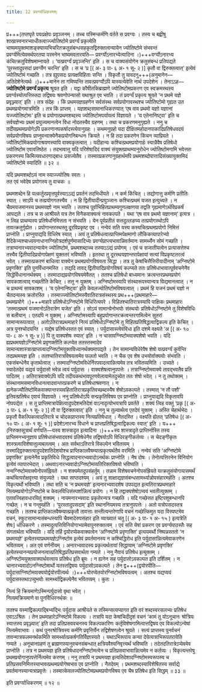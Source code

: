 ```yaml
---
title: 12 प्रवर्ग्याधिकरणम्

---
```


प्र+++(तप्तघृते पयःप्रक्षेपः प्रवृञ्जनम् । तच्च यस्मिन्कर्मणि वर्तते स प्रवग्यः । तस्य च बह्वीषु शाखास्वनारभ्याधीतत्वाज्ज्योतिष्टोमे प्रवर्ग्यं प्रकृत्येति भाष्यमयुक्तमाशङ्क्याव्यभिचरितक्रतुसंबन्धसहकृतद्विरुक्तत्वन्यायेन ज्योतिष्टोमे संभवन्तं प्रवर्ग्यमित्येवमर्थपरतया परमनेन भाष्यमवतारयति— प्रवर्ग्योऽनारभ्येत्यादिना ।)+++वर्ग्योऽनारभ्य कंचित्क्रतुविशेषमाम्नायते । ‘यत्प्रवर्ग्यं प्रवृञ्जन्ति’ इति । स च वाक्यसंयोगेन क्रतुसंबन्धं प्रतिपद्यते ‘पुरस्तादुपसदां प्रवर्ग्येण चरन्ति’ इति । स च ‘प्र \[( अ॰ ३ पा॰ ६ अ॰ १ सू॰ २ )\] कृतौ वा द्विरुक्तत्वात्’ इत्येवं ज्योतिष्टोमं गच्छति । तत्र ह्युपसदः प्रत्यक्षविहिताः सन्ति । विकृतौ तु यावदनु+++(अनुमानेन—अतिदेशेनेत्यर्थः ।)+++मानेन ता गमिष्यन्ति तावत्प्रवर्ग्योऽपि यास्यत्येवेति नार्थ उपदेशेन । तेनाऽऽह—**ज्योतिष्टोमे प्रवर्ग्यं प्रकृत्य** श्रूयत इति । यद्वा कौषीतकिब्राह्मणे ज्योतिष्टोमप्रकरण एव स्वक्रमस्थस्य प्रवर्ग्यस्योत्पत्तिस्तदा तद्विषयः श्रवणोपन्यासो यथाश्रुत एव भवति । तं प्रवर्ग्यं प्रकृत्य श्रूयते ‘न प्रथमे यज्ञे प्रवृञ्ज्यात्’ इति । तत्र संदेहः । किं प्रथमयज्ञग्रहणेन सर्वसंस्थः सर्वप्रयोगावस्थश्च ज्योतिष्टोमो गृह्यत उत प्रथमप्रयोगमात्रमिति । तत्र किं प्राप्तम् । यज्ञशब्दसामानाधिकरण्यात् ‘एष वाव प्रथमो यज्ञो यज्ञानां यज्ज्योतिष्टोमः’ इति च प्रयोगात्प्रथमशब्दस्य ज्योतिष्टोमपर्यायत्वं विज्ञायते । ‘य एतेनानिष्ट्वा’ इति च सर्वयज्ञेभ्यः प्रथमं प्रयुज्यमानत्वेन विधा नोदतस्यैव ग्रहणम् । तथा च प्रकरणमनुगृह्यते । ननु च तदीयप्रथमप्रयोगेऽपि प्रकरणानपकर्षादस्त्येवानुग्रहः । कथमनुग्रहो यदा दीक्षितमहोदानपाकादिप्रतिषेधवदयं सर्वप्रयोगविषयः प्राप्नुवन्वाक्येनैकप्रयोगनिबन्धनः क्रियते । न हि तदा प्रकरणेन किंचन व्याप्रियते । ज्यौतिष्टोमिकप्रयोगाश्रयणस्यापि वाक्यकृतत्वात् । यदीहान्यः कश्चित्प्रथमप्रयोगार्हः स्यान्नैवैष प्रतिषेधो ज्योतिष्टोम एवावतिष्ठेत । तदभावात्तु यदि परिशेषादिदं वाक्यं संयुक्तप्राथम्यानुरोधेन ज्योतिष्टोमगामि भवेत्ततः प्रकरणस्य किमित्यवधारणाद्बाधः प्रसज्येतैव । तस्मात्प्रकरणानुग्रहार्थमपि प्रथमशब्दोपात्तादिसंख्यायुक्तमिदं ज्योतिष्टोमे स्यादिति ॥ ३२ ॥

यदि प्रथमशब्दोऽयं नाम स्याज्ज्योतिषः स्वतः ।  
तत एवं भवेदेष प्रयोगस्य तु वाचकः ॥  


प्रथमशब्देन हि यत्कर्तुरप्रवृत्तपूर्वस्याऽऽद्यं प्रवर्तनं तदभिधीयते । न कर्म किंचित् । तद्योगात्तु कर्मणि प्रतीतिः स्यात् । साऽपि च तत्प्रयोगगतस्यैव । न हि द्वितीयादीन्प्रयुञ्जानः कश्चित्प्रथमं यजत इत्युच्यते । न चैवमयजमानस्य प्रथमयज्ञो नाम भवति । ततश्च पूर्वाभिहितप्राथम्यगुणलक्षणया तद्वति गृह्यमाणेऽर्थविप्रकर्षं आपद्यते । तत्र च स आश्रीयते यत्र तेन विनैकवाक्यत्वं नावकल्पते । यथा ‘एष वाव प्रथमो यज्ञानाम्’ इत्यत्र । न त्विह प्राथम्यस्य प्रतिषेधनिमित्तता न संभवति । येन पूर्वप्रतीतं सत्तदुल्लङघ्य तत्प्रयोगस्थोऽपि तावत्क्रतुर्गृह्येत । प्रयोगान्तरस्थस्तु दूरविप्रकृष्ट एव । नन्वेवं सति यस्य कस्यचित्प्रथमप्रयोगो निमित्तं प्राप्नोति । प्राप्नुयाद्यदि विधिरेष स्यात् । अयं तु प्रतिषेधत्वात्प्राप्तिमपेक्षमाणो लौकिकव्यापारेभ्यो वैदिकेभ्यश्चाध्ययनाधानाग्निहोत्रदर्शपूर्णमासादिभ्यः प्रवर्ग्यप्राप्त्यभावान्निवर्तमानः सामर्थ्येन सोमं गच्छति । तत्राप्यनारभ्यवादन्यायेन ज्योतिष्टोमं, प्रथमशब्दाच्च तस्याऽऽद्यं प्रयोगम् । एवं च सजातीयत्वेन प्रत्यासत्तेश्च तस्यैव द्वितीयादिप्रयोगापेक्षणं युक्ततरं भविष्यति । इतरथा तु दूरस्थयज्ञान्तरापेक्षायां सत्यां विप्रकृष्टतरत्वं भवेत् । तस्मात्प्रकरणं बाधित्वा वाक्येन प्रथमप्रयोगविषयता सिद्धा । तत्र तु केषांचित्तैत्तिरीयादीनाम् ‘अग्निष्टोमे प्रवृणक्ति’ इति पुनर्विधानमस्ति । तद्यदि तावद् द्वितीयादिप्रयोगविषयं कल्प्यते ततः प्रतिषेधाभावात्पूर्ववचनेनैव सिद्धेर्विधानानर्थक्यम् । तस्मादाद्यप्रयोगविषयमेवैतत् । ततश्च प्रतिषेधो बाध्यमानः क्रत्वन्तरप्रथमप्रयोगं सावकाशत्वाद् गच्छतीति केचित् । तत्तु न युक्तम् । अग्निष्टोमस्यापि संस्थारूपस्यान्यत्र विद्यमानत्वात् । न च प्राथम्यं सावकाशम् । ‘य एतेनानिष्ट्वा’ इति केवलज्योतिष्टोमविषयत्वात् । प्रथमं हि यजनं प्रथमं यज्ञो न चैतदन्यस्य क्रतोरस्ति । तस्माज्ज्योतिष्टोमस्यैवातिरात्रसंस्थस्य प्रथ+++(प्रथमाहारे—प्रथमप्रयोगे ।)+++माहारे प्रतिषेधोऽग्निष्टोमे विधिरित्यपरे । विहितश्चातिरात्रस्यापि पाक्षिकः प्रथमाहारः ‘तस्मात्प्रथमं यजमानोऽतिरात्रेण यजेत’ इति । सोऽयं सामान्येनोभयोः संस्थयोः प्रतिषेधोऽग्निष्टोमे तु विशेषविधिः स बलीयान् । एतदपि न युक्तम् । अग्निष्टोमस्यापि बहुप्रयोगान्तरक्रत्वन्तरगामित्वेन सुतरां सामान्यरूपत्वात् । अतोऽतिरात्रप्रथमाहारे नित्यं प्रतिषेधोऽग्निष्टोमे तु विहितप्रतिषिद्धत्वाद्विकल्प इति केचित् । अत्र पुनश्चोदयन्ति । यद्येष प्रतिषेधस्तत एवं स्यात् । पर्युदासास्त्वेवंविधा इति दशमे वक्ष्यते ‘अ \[( अ॰ १० पा॰ ८ अ॰ १ सू॰ ४ )\] पि तु वाक्यशेषः स्यात्’ इति । न चासावग्निष्टोमवाक्यशेषो भवति । यदि ह्यप्रथमयज्ञेऽग्निष्टोमे प्रवृणक्तीति कल्प्येत ततस्तस्मादेव सामान्यशास्त्रात्प्राप्तत्वादग्निष्टोमयुक्तविध्यानर्थक्यमापद्यते । तेन सामान्यविधेरेवैष शेषो यत्प्रवर्ग्यं कुर्वन्ति तदप्रथमयज्ञ इति । ततश्चातिरात्रविषयत्वमेव फलतो भवति । न चैक एव शेष उभयोर्वाक्ययोः संभवति । एकसंबन्धेनैव कृतार्थत्वात् । तस्मादग्निष्टोमविधेर्निरपवादत्वान्नित्यमेव तत्र भवितव्यमिति । उच्यते । स्यादेतदेवं यद्ययं पर्युदासो भवेन्न त्वयं पर्युदासः । वाक्यशेषत्वानुपपत्तेः । तत्राग्निष्टोमवाक्ये तावद्भवतैव प्रति पादितम् । अतिरात्रवाक्येऽपि यदि तदीयकथंभावपूरणवेलायामेतदुच्येत ततः शेषो भवेत् । न तु तथोक्तम् । संस्थानामसमानविधानत्वादवान्तरप्रकरणे च प्रतिषेधाश्रवणात् । न ह्यनेकज्यौतिष्टोमिकवाक्यान्तरव्यवहितातिरात्रप्रकृतिवच्छब्दस्यैष शेषोऽवकल्पते । तस्मात् ‘न तौ पशौ’ इतिवत्प्रतिषेध एवायं विज्ञायते । ननु प्रतिषेधोऽपि सन्प्रकृतिविषय एव प्राप्नोति । प्राप्नुयाद्यदि विकृतावपि नोपपद्येत । स तु प्राप्तिमात्रापेक्षित्वादुपदेशमतिदेशं वाऽनादृत्योभयत्रापि प्रवर्तते । शक्यं त्विह वक्तुं ‘प्रकृ \[( अ॰ ३ पा॰ ६ अ॰ १ सू॰ २ )\] तौ वा द्विरुक्तत्वात्’ इति । ननु च तुल्यार्थत्व एतदेवं युक्तम् । अस्ति चेहार्थभेदः । प्रकृतौ वैकल्पिकत्वादतिरात्रे च चोदकप्राप्तस्य नित्यप्रतिषेधात् । नैतदस्ति । वक्ष्यति ह्येतत् ‘प्रतिषेधः \[( अ॰ १० पा॰ ८ अ॰ १ सू॰ १ )\]  प्रदेशेऽनारभ्य विधाने च प्राप्तप्रतिषिद्धत्वाद्विकल्पः स्यात्’ इति । य+++(निरुक्तसूत्रार्थं वर्णयति—यस्य शास्त्रादृत इत्यादिना ।)+++स्य शास्त्रादृते प्राप्तिर्नास्ति तस्य प्राप्तिमनभ्यनुज्ञाय प्रतिषेधासंभवादवश्यं प्रतिषेधेनैव तद्विषयोऽपि विधिरङ्गीकर्तव्यः । स चेदङ्गीकृतः शास्त्रत्वाविशेषात्तुल्यबलत्वम् । अतः सर्वथाऽतिरात्रे विकल्पेन भवितव्यम् । तस्माद्द्विरुक्तत्वादुपदेशातिदेशयोश्च प्राप्तिकालवैषम्यात्प्रकृत्यर्थतैव वरमिति । नन्वेवं सति ‘अग्निष्टोमे प्रवृणक्ति’ इत्यनेनैव प्रकृतिविधेः सिद्धत्वादनारभ्यवादोऽनर्थकः प्राप्नोति । नैष दोषः । तेनोत्पत्तिरनेन विनियोग इत्येवं व्यापारभेदात् । अथवाऽनारभ्यवादोऽग्निष्टोमव्यतिरिक्तविषयो भविष्यति । नन्वग्निष्टोमवाक्येनोपसंह्नियते । न शक्यमेतदुपसंहर्तुम् । तन्नाम विशेषवचनेनोपसंह्रियते यत्क्रतुसंयोगायासमर्थं कथंचित्परोक्षवृत्त्या संयुज्यते । यथा साप्तदश्यम् । अयं तु साक्षाद्यज्ञसंबन्धसामर्थ्यान्नोपसंहारमर्हति । अतश्च विकृत्यर्थो भविष्यति । तथा सति च ‘न प्रथमयज्ञे’ इत्यनारभ्यवादशेष उपपद्यत इत्यतिरात्रप्रथमाहारे नित्यमप्रयोगोऽग्निष्टोमे च केवलविधिसंस्पर्शान्नित्यं प्रयोगः । न हि तद्वाक्यशेषोऽप्ययं भवतीत्युक्तम् । एतावत्त्विहावधारयितुं शक्यम् । नायमनारभ्यवादः प्रकृतेरन्यत्र गच्छति । यदि गच्छेत्तत इष्टिपशुबन्धानपि गच्छेत् । न च गन्तुमर्हति । ‘पुरस्तादुपसदाम्’ इति स्थाननियमस्य तत्रानुपपत्तेः । अतो यत्रोपसदस्तत्र गच्छति । ततश्च प्राप्तिकालवैषम्यात्प्रकृतौ तावत्ताः सन्तीत्यन्तरेणापि वचनं गच्छेत्किमुत यदा विस्पष्टमेव वचनं, स्फुटसामान्यसंबन्धस्यापि चैवमादेरुपसंहार इति व्याख्यातं चतु \[( अ॰ ३ पा॰ १ अ॰ १५ ) इत्यत्रेति शेषः\] र्धाधिकरणे । तस्मादुत्पत्तिविनियोगाभ्यामेवापुनरुक्तत्वम् । एवं सति येषां प्रकरण एव प्रवर्ग्यपाठस्तैः सह संगतार्थता भविष्यति । यदि तर्हि द्वयोरप्येकवाक्यत्वेन ‘अग्निष्टोमे प्रवृणाक्ति’ इत्ययमर्थो निष्पन्नस्ततो ‘न प्रथमयज्ञे’ इत्येतस्याप्रथमयज्ञेऽग्निष्टोम इत्येवं प्रवर्तमानस्य न कश्चिद्धिरोध इति पर्युदासान्नित्यमेवाकरणेन भवितव्यम् । अत एवं वर्णनीयम् । अनारभ्यवादस्य प्रकृत्यर्थतायां सिद्धायाम् ‘अग्निष्टोमे प्रवृणक्ति’ इत्येतस्यानन्यप्रयोजनत्वात्प्रतिषिद्धप्रतिप्रसवार्थता गम्यते । ननु नैवायं प्रतिषेध इत्युक्तम् । अग्निष्टोमयुक्तवाक्यार्थवत्त्वाय प्रतिषेध इति ब्रूमः । न ह्यनेन सह पर्युदासोऽवकल्पत इति दर्शितम् । न चानारभ्यवादोऽनग्निष्टोमार्थो यतस्तद्विषयः पर्युदासोऽवकल्पते । तेन द्व+++(द्वयोरपीति—पर्युदासाग्निष्टोमवाक्ययोर्द्वयोरपीत्यर्थः ।)+++योरप्येतयोरग्निष्टोमविषयत्वम् । अतश्च यद्यप्ययं पर्युदासस्तथाऽप्युभयोः सामर्थ्याद्विकल्पेनैव भवितव्यम् । कुतः ।

नित्यं हि क्रियमाणेऽस्मिन्पर्युदासो वृथा भवेत् ।  
नित्यमक्रियमाणे वा पुनर्विधिरनर्थकः ॥  


ततश्च यस्माद्विकल्पाद्बिभ्यद्भिः पर्युदास आश्रीयते स तस्मिन्सत्यप्यागत इति वरं शब्दस्वरसलभ्यः प्रतिषेध एवाऽऽश्रितः । तेन प्रथमाहारेऽग्निष्टोमे विकल्पः । तत्रापि यदा केषांचिदीदृशं वचनं ‘कामं तु योऽनूचानः श्रोत्रियः स्यात्तस्य प्रवृञ्ज्यात्’ इति तदा प्रतिप्रसववचनस्य विकल्पकारिणः कर्तृविशेषगामित्वात्तद्विषय एव विकल्पोऽन्येषां नित्यमेवाभावः । कथं पुनरश्रोत्रियस्य कर्मणि प्रवृत्तिर्येन तद्विशेषणत्वेन श्रूयते । सत्यं प्राप्तस्य पुनर्वचनं तावन्मात्रफलमनर्थकमिति सामर्थ्यात्प्रकर्षगतिर्विज्ञास्यते । यथाऽभिरूपाय कन्या देयेत्यत्राभिरूपतरायेति गम्यते । अनूचानग्रहणं तु ब्राह्मणस्यानुवचनसंबन्धात् क्षत्रियवैश्यनिवृत्त्यर्थं भविष्यति । तदेतदतिरात्रेऽप्येवमेव प्राप्नोति । तत्र न प्रथमयज्ञ इति प्रतिषेधादनग्निष्टोमत्वेन च प्रतिप्रसवाभावान्नित्यमेव न कर्तव्यः । विकृत्यन्तरेषु प्रथमप्रयोगानुपपत्तेर्नित्यमेव करणम् । ननु तत्रापि न प्रथमयज्ञ इत्यतिदेशादग्निष्टोमस्वरूपस्य च प्रतिप्रसवनिमित्तस्याभावत्प्रथमप्रयोगेष्वभाव एव प्राप्नोति । नैतदेवम् । प्रथमशब्दस्याविशेषितस्य सर्वाद्ये प्रवर्तमानस्यान्यत्राप्रवृत्तेः । तस्मात्केवलज्योतिष्टोमप्रथमप्रयोगविषय एव चैष प्रतिषेध इति सिद्धम् ॥ ३३ ॥

इति प्रवर्ग्याधिकरणम् ॥ १२ ॥
